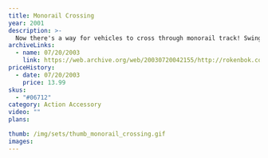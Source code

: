 ```yaml
---
title: Monorail Crossing
year: 2001
description: >-
  Now there's a way for vehicles to cross through monorail track! Swinging gate allows vehicles to cross through in either direction. Crossing automatically closes, allowing the Monorail Freighter to cruise by. Designed to work with all Monorail System products.
archiveLinks:
  - name: 07/20/2003
    link: https://web.archive.org/web/20030720042155/http://rokenbok.com/catalog/pd_aa_monorail_crossing.html
priceHistory:
  - date: 07/20/2003
    price: 13.99
skus:
  - "#06712"
category: Action Accessory
video: ""
plans:

thumb: /img/sets/thumb_monorail_crossing.gif
images:
---
```

